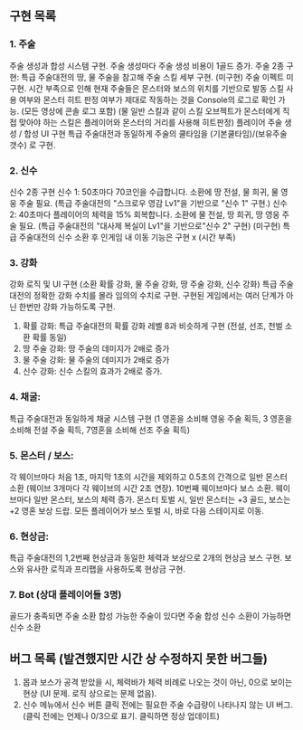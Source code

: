 ## 구현 목록
### 1.  주술
 주술 생성과 합성 시스템 구현. 주술 생성마다 주술 생성 비용이 1골드 증가.
 주술 2종 구현: 특급 주술대전의 땅, 물 주술을 참고해 주술 스킬 세부 구현.
  (미구현)  주술 이펙트 미구현. 시간 부족으로 인해 현재 주술들은 몬스터와 보스의 위치를 기반으로 발동 
스킬 사용 여부와 몬스터 히트 판정 여부가 제대로 작동하는 것을 Console의 로그로 확인 가능. (모든 영상에 콘솔 로그 포함)
(물 일반 스킬과 같이 스킬 오브젝트가 몬스터에게 직접 맞아야 하는 스킬은 플레이어와 몬스터의 거리를 사용해 히트판정)
 플레이어 주술 생성 / 합성 UI 구현
특급 주술대전과 동일하게 주술의 쿨타임을 (기본쿨타임)/(보유주술 갯수) 로 구현.

### 2. 신수 
신수 2종 구현
신수 1: 50초마다 70코인을 수급합니다. 소환에 땅 전설, 물 희귀, 물 영웅 주술 필요. (특급 주술대전의 "스크로우 영감 Lv1"을 기반으로 "신수 1" 구현.)
신수 2: 40초마다 플레이어의 체력을 15% 회복합니다. 소환에 물 전설, 땅 희귀, 땅 영웅 주술 필요. (특급 주술대전의 "대사제 복실이 Lv1"을 기반으로"신수 2" 구현)
(미구현) 특급 주술대전의 신수 소환 후 인게임 내 이동 기능은 구현 x (시간 부족)

### 3. 강화
강화 로직 및 UI 구현 (소환 확률 강화, 물 주술 강화, 땅 주술 강화, 신수 강화)
특급 주술 대전의 정확한 강화 수치를 몰라 임의의 수치로 구현. 구현된 게임에서는 여러 단계가 아닌 한번만 강화 가능하도록 구현.
1. 확률 강화: 특급 주술대전의 확률 강화 레벨 8과 비슷하게 구현 (전설, 선조, 천벌 소환 확률 동일)
2. 땅 주술 강화: 땅 주술의 데미지가 2배로 증가
3. 물 주술 강화: 물 주술의 데미지가 2배로 증가
4. 신수 강화: 신수 스킬의 효과가 2배로 증가.

### 4. 채굴:
특급 주술대전과 동일하게 채굴 시스템 구현 (1 영혼을 소비해 영웅 주술 획득, 3 영혼을 소비해 전설 주술 획득, 7영혼을 소비해 선조 주술 획득)

### 5. 몬스터 / 보스:
각 웨이브마다 처음 1초, 마지막 1초의 시간을 제외하고 0.5초의 간격으로 일반 몬스터 소환 (웨이브 3개마다 각 웨이브의 시간 2초 연장).
10번째 웨이브마다 보스 소환.
웨이브마다 일반 몬스터, 보스의 체력 증가.
몬스터 토벌 시, 일반 몬스터는 +3 골드, 보스는 +2 영혼 보상 드랍.
모든 플레이어가 보스 토벌 시, 바로 다음 스테이지로 이동.

### 6. 현상금:
특급 주술대전의 1,2번째 현상금과 동일한 체력과 보상으로 2개의 현상금 보스 구현.
보스와 유사한 로직과 프리팹을 사용하도록 현상금 구현.

### 7. Bot (상대 플레이어들 3명)
골드가 충족되면 주술 소환
합성 가능한 주술이 있다면 주술 합성
신수 소환이 가능하면 신수 소환

## 버그 목록 (발견했지만 시간 상 수정하지 못한 버그들)
1.  몹과 보스가 공격 받았을 시, 체력바가 체력 비례로 나오는 것이 아닌, 0으로 보이는 현상 (UI 문제. 로직 상으로는 문제 없음).
2. 신수 메뉴에서 신수 버튼 클릭 전에는 필요한 주술 수급량이 나타나지 않는 UI 버그. (클릭 전에는 언제나 0/3으로 표기. 클릭하면 정상 업데이트)
